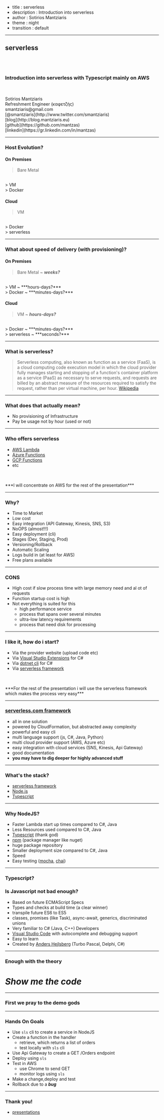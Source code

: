 - title : serverless
- description : Introduction into serverless 
- author : Sotirios Mantziaris
- theme : night
- transition : default

***

## serverless

<br />
<br />

### Introduction into serverless with Typescript mainly on AWS

<br />
<br />
Sotirios Mantziaris
<br />
Refreshment Engineer (καφετζής)
<br />
smantziaris@gmail.com
<br />
[@smantziaris](http://www.twitter.com/smantziaris)
<br />
[blog](http://blog.mantziaris.eu)
<br />
[github](https://github.com/mantzas)
<br />
[linkedin](https://gr.linkedin.com/in/mantzas)

***

### Host Evolution?

#### On Premises

> Bare Metal
<br />
> VM
<br />
> Docker

#### Cloud 

> VM
<br />
> Docker
<br />
> serverless

---

### What about speed of delivery (with provisioning)?

#### On Premises

> Bare Metal ~ ***weeks?***
<br />
> VM ~ ***hours-days?***
<br />
> Docker ~ ***minutes-days?***

#### Cloud 

> VM ~ ***hours-days?***
<br />
> Docker ~ ***minutes-days?***
<br />
> serverless ~ ***seconds?***

***

### What is serverless?

> Serverless computing, also known as function as a service (FaaS), is a cloud computing code execution model in which the cloud provider fully manages starting and stopping of  a function's container platform as a service (PaaS) as necessary to serve requests, and requests are billed by an abstract measure of the resources required to satisfy the      request, rather than per virtual machine, per hour.
 [Wikipedia](https://en.wikipedia.org/wiki/Serverless_computing)

---

### What does that actually mean?

- No provisioning of Infrastructure
- Pay be usage not by hour (used or not)

---

### Who offers serverless

- [AWS Lambda](https://aws.amazon.com/lambda/)
- [Azure Functions](https://docs.microsoft.com/en-us/azure/azure-functions/functions-overview)
- [GCP Functions](https://cloud.google.com/functions/)
- etc
<br />
<br />
***I will concentrate on AWS for the rest of the presentation***

---

### Why?

* Time to Market
* Low cost
* Easy integration (API Gateway, Kinesis, SNS, S3)
* NoOPS (almost!!!)
* Easy deployment (cli)
* Stages (Dev, Staging, Prod)
* Versioning/Rollback
* Automatic Scaling
* Logs build in (at least for AWS)
* Free plans available

---

### CONS

* High cost if slow process time with large memory need and al ot of requests
* Function startup cost is high
* Not everything is suited for this
    * high performance service
    * process that spans over several minutes
    * ultra-low latency requirements    
    * process that need disk for processing

***

### I like it, how do i start?

* Via the provider website (upload code etc)
* Via [Visual Studio Extensions](https://aws.amazon.com/blogs/developer/preview-of-the-aws-toolkit-for-visual-studio-2017/) for C#
* Via [dotnet cli](http://docs.aws.amazon.com/toolkit-for-visual-studio/latest/user-guide/lambda-cli-publish.html) for C#
* Via [serverless framework](https://serverless.com/)
<br />
<br />
***For the rest of the presentation i will use the serverless framework which makes the process very easy***

---

### [serverless.com framework](https://serverless.com/)

* all in one solution
* powered by CloudFormation, but abstracted away complexity
* powerful and easy cli
* multi language support (js, C#, Java, Python)
* multi cloud provider support (AWS, Azure etc)
* easy integration with cloud services (SNS, Kinesis, Api Gateway)
* good documentation
* **you may have to dig deeper for highly advanced stuff**

***

### What's the stack?

* [serverless framework](https://serverless.com/)
* [Node.js](https://nodejs.org/en/)
* [Typescript](https://www.typescriptlang.org/)

---

### Why NodeJS? 

* Faster Lambda start up times compared to C#, Java
* Less Resources used compared to C#, Java
* [Typescript](https://www.typescriptlang.org/) (thank god)
* [npm](https://www.npmjs.com/) (package manager like nuget)
* huge package repository
* Smaller deployment size compared to C#, Java
* Speed
* Easy testing ([mocha](https://mochajs.org/), [chai](http://chaijs.com/))

---

### Typescript?
### Is Javascript not bad enough?

* Based on future ECMAScript Specs
* Types and checks at build time (a clear winner)
* transpile future ES6 to ES5
* classes, promises (like Task<T>), async-await, generics, discriminated unions
* Very familiar to C# (Java, C++) Developers
* [Visual Studio Code](https://code.visualstudio.com/) with autocomplete and debugging support
* Easy to learn
* Created by [Anders Hejlsberg](https://en.wikipedia.org/wiki/Anders_Hejlsberg) (Turbo Pascal, Delphi, C#)

***

### Enough with the theory
# ***Show me the code***

---

### First we pray to the demo gods

---

### Hands On Goals

* Use `sls` cli to create a service in NodeJS
* Create a function in the handler
    * retrieve, which returns a list of orders
    * test locally with `sls` cli
* Use Api Gateway to create a GET /Orders endpoint
* Deploy using `sls`
* Test in AWS
    * use Chrome to send GET
    * monitor logs using `sls`
* Make a change,deploy and test
* Rollback due to a ***bug***

***

### Thank you!

* [presentations](https://github.com/mantzas/presentations)
